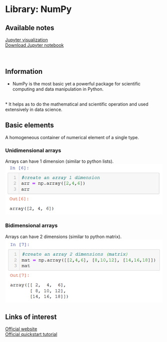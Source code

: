 # Library: NumPy

## Available notes
[Jupyter visualization](./NumPy_codes.html)
<br>
[Download Jupyter notebook](./NumPy_codes.ipynb)
<br><br><br>
## Information
* NumPy is the most basic yet a powerful package for scientific computing and data manipulation in Python.
<br>
* It helps as to do the mathematical and scientific operation and used extensively in data science. 

## Basic elements
A homogeneous container of numerical element of a single type.
### Unidimensional arrays
Arrays can have 1 dimension (similar to python lists).
 ![array](./Array.png)
 
### Bidimensional arrays
 Arrays can have 2 dimensions (similar to python matrix).
 ![matrix](./Matrix.png)



## Links of interest
[Official website](https://numpy.org/)
<br>
[Official quickstart tutorial](https://numpy.org/devdocs/user/quickstart.html)
